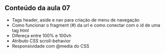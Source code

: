 ## Conteúdo da aula 07
- Tags header, aside e nav para criação de menu de navegação
- Como funcionar o fragment (#) da url e como conectar com o id de uma tag html
- Difereça entre 100% e 100vh
- Atributo CSS scroll-behavior
- Responsividade com @media do CSS